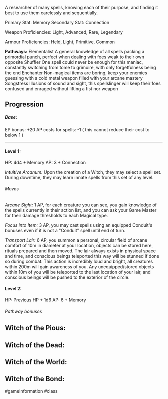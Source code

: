 A researcher of many spells, knowing each of their purpose, and finding it best to use them carelessly and sequentially.

Primary Stat: Memory
Secondary Stat: Connection

Weapon Proficiencies: Light, Advanced, Rare, Legendary

Armour Proficiencies: Held, Light, Primitive, Common

**Pathways:**
Elementalist
	A general knowledge of all spells packing a primordial punch, perfect when dealing with foes weak to their own opposite
Shuffler
	One spell could never be enough for this maniac, constantly switching from tome to grimoire, with only forgetfulness being the end
Enchanter
	Non-magical items are boring, keep your enemies guessing with a cold metal weapon filled with your arcane mastery
Songstress
	Illusions of sound and sight, this spellslinger will keep their foes confused and enraged without lifting a fist nor weapon
## Progression

##### Base:
EP bonus: +20
AP costs for spells: -1 ( this cannot reduce their cost to below 1 )

---
#### Level 1:

HP: 4d4 + Memory
AP: 3 + Connection

*Intuitive Arcanum:* Upon the creation of a Witch, they may select a spell set. During downtime, they may learn innate spells from this set of any level.
###### Moves
*Arcane Sight:* 1 AP, for each creature you can see, you gain knowledge of the spells currently in their action list, and you can ask your Game Master for their damage thresholds to each Magical type.

*Focus into Item:* 3 AP, you may cast spells using an equipped Conduit's bonuses even if it is not a "Conduit" spell until end of turn.

*Transport Lair:* 6 AP, you summon a personal, circular field of arcane comfort of 10m in diameter at your location, objects can be stored here, rituals prepared and then moved. The lair always exists in physical space and time, and conscious beings teleported this way will be stunned if done so during combat. This action is incredibly loud and bright, all creatures within 200m will gain awareness of you. Any unequipped/stored objects within 10m of you will be teleported to the last location of your lair, and conscious beings will be pushed to the exterior of the circle.

#### Level 2:

HP: Previous HP + 1d6
AP: 6 + Memory

###### Pathway bonuses

Witch of the Pious: 
- 

Witch of the Dead: 
- 

Witch of the World: 
- 

Witch of the Bond: 
- 
#gameInformation #class